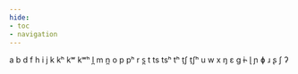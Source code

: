 ```yaml
---
hide:
- toc
- navigation
---
```

a
b
d
f
h
i
j
k
kʰ
kʷ
kʷʰ
l̪
m
n̪
o
p
pʰ
r
s̪
t
ts
tsʰ
tʰ
t̠ʃ
t̠ʃʰ
u
w
x
ŋ
ɛ
ɡ
ɨ˞
ɭ
ɲ
ɸ
ɹ
ʂ
ʃ
ʔ

